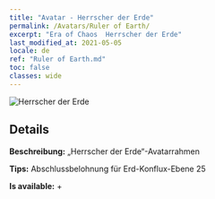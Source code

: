 ```yaml
---
title: "Avatar - Herrscher der Erde"
permalink: /Avatars/Ruler of Earth/
excerpt: "Era of Chaos  Herrscher der Erde"
last_modified_at: 2021-05-05
locale: de
ref: "Ruler of Earth.md"
toc: false
classes: wide
---
```

 ![Herrscher der Erde](/images/a/avatarFrame_40.png)

## Details

 **Beschreibung:** „Herrscher der Erde“-Avatarrahmen 

 **Tips:** Abschlussbelohnung für Erd-Konflux-Ebene 25 

 **Is available:**  + 

